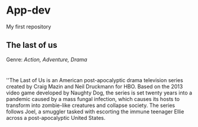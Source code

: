 # App-dev
My first repository
## **The last of us**
Genre: *Action, Adventure, Drama*
#
''The Last of Us is an American post-apocalyptic drama television series created by Craig Mazin and Neil Druckmann for HBO. Based on the 2013 video game developed by Naughty Dog, the series is set twenty years into a pandemic caused by a mass fungal infection, which causes its hosts to transform into zombie-like creatures and collapse society. The series follows Joel, a smuggler tasked with escorting the immune teenager Ellie across a post-apocalyptic United States.
